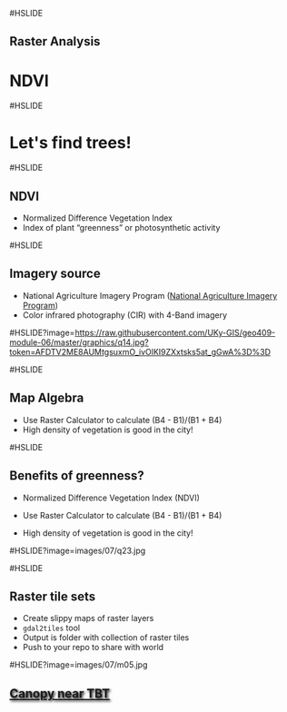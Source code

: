 #HSLIDE
## Raster Analysis
# NDVI

#HSLIDE
# Let's find trees!

#HSLIDE
## NDVI
* Normalized Difference Vegetation Index
* Index of plant “greenness” or photosynthetic activity

#HSLIDE
## Imagery source
* National Agriculture Imagery Program ([National Agriculture Imagery Program](https://www.fsa.usda.gov/programs-and-services/aerial-photography/imagery-programs/naip-imagery/))
* Color infrared photography (CIR) with 4-Band imagery

#HSLIDE?image=https://raw.githubusercontent.com/UKy-GIS/geo409-module-06/master/graphics/q14.jpg?token=AFDTV2ME8AUMtgsuxmO_ivOlKI9ZXxtsks5at_gGwA%3D%3D

#HSLIDE
## Map Algebra
* Use Raster Calculator to calculate (B4 - B1)/(B1 + B4)
* High density of vegetation is good in the city!

#HSLIDE
## Benefits of greenness?
* Normalized Difference Vegetation Index (NDVI)

* Use Raster Calculator to calculate (B4 - B1)/(B1 + B4)
* High density of vegetation is good in the city!


#HSLIDE?image=images/07/q23.jpg


#HSLIDE
## Raster tile sets
* Create slippy maps of raster layers
* `gdal2tiles` tool
* Output is folder with collection of raster tiles
* Push to your repo to share with world

#HSLIDE?image=images/07/m05.jpg
<h2 style="color:#eee;text-shadow: 2px 2px 4px #000;"><a href="http://boydx.github.io/tbt/xyz/canopy/leaflet.html" target="_blank">Canopy near TBT</a></h2>
